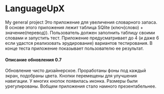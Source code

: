 # LanguageUpX
My general project
Это приложение для увеличения словарного запаса. В основе этого приложения лежит таблица SQlite (ключ(слово) + значение(перевод)). Пользователь должен заполнить таблицу своими словами и запустить тест. Приложение предусматривает до 4 (и даже 6 если удастся реализовать эрудирование) вариантов тестирования. В конце теста приложение показывает пользователю ее результат.
#### Описание обновления 0.7
Обновление чисто дизайнерское. Проработаны фоны под каждый экран, подобраны цвета. Кнопки перемещены для улучшения навигации. У многих кнопок появилась иконка. Размеры были урегулированы. Вобщем приложения стало намного презентабельнее. 
